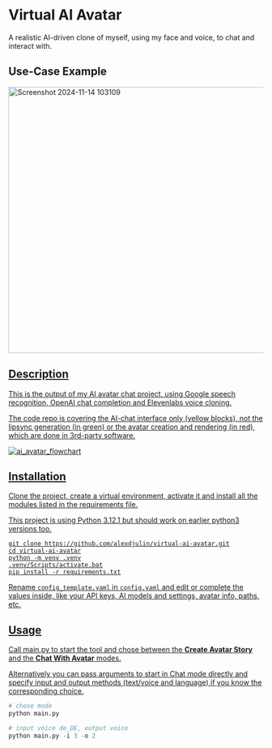 # Virtual AI Avatar
A realistic AI-driven clone of myself, using my face and voice, to chat and interact with.

## Use-Case Example

<a href="https://youtu.be/WZQRwoXRtgA" target="_blank"><img width="525" alt="Screenshot 2024-11-14 103109" src="https://github.com/user-attachments/assets/5c43554c-f05e-4c31-9904-676989eb2272">


## Description
This is the output of my AI avatar chat project, using Google speech recognition, OpenAI chat completion and Elevenlabs voice cloning.

The code repo is covering the AI-chat interface only (yellow blocks), not the lipsync generation (in green) or the avatar creation and rendering (in red), which are done in 3rd-party software.

![ai_avatar_flowchart](https://github.com/user-attachments/assets/b4e4dd03-4fb3-4521-bbcb-de2e6d2e98e4)

## Installation
Clone the project, create a virtual environment, activate it and install all the modules listed in the requirements file.

This project is using Python 3.12.1 but should work on earlier python3 versions too.

```shell
git clone https://github.com/alexdjulin/virtual-ai-avatar.git
cd virtual-ai-avatar
python -m venv .venv
.venv/Scripts/activate.bat
pip install -r requirements.txt
```

Rename ```config_template.yaml``` in ```config.yaml``` and edit or complete the values inside, like your API keys, AI models and settings, avatar info, paths, etc.

## Usage
Call main.py to start the tool and chose between the __Create Avatar Story__ and the __Chat With Avatar__ modes.

Alternatively you can pass arguments to start in Chat mode directly and specify input and output methods (text/voice and language) if you know the corresponding choice.

```python
# chose mode
python main.py

# input voice de_DE, output voice
python main.py -i 3 -o 2
```
